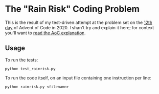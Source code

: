 # The "Rain Risk" Coding Problem

This is the result of my test-driven attempt at the problem set on the [12th day] of Advent of Code in 2020. I shan't try and explain it here; for context you'll want to [read the AoC explanation][12th day].

[12th day]: https://adventofcode.com/2020/day/12

## Usage

To run the tests:

    python test_rainrisk.py

To run the code itself, on an input file containing one instruction per line:

    python rainrisk.py <filename>

